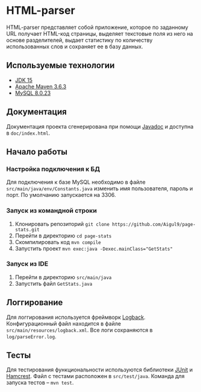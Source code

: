# HTML-parser
HTML-parser представляет собой приложение, которое по заданному URL получает HTML-код страницы, выделяет текстовые поля из него на основе разделителей, выдает статистику по количеству использованных слов и сохраняет ее в базу данных.

## Используемые технологии
- [JDK 15](https://docs.oracle.com/en/java/javase/15/)
- [Apache Maven 3.6.3](https://maven.apache.org/)
- [MySQL 8.0.23](https://www.mysql.com/)

## Документация
Документация проекта сгенерирована при помощи [Javadoc](https://docs.oracle.com/javase/8/docs/technotes/tools/windows/javadoc.html) и доступна в ```doc/index.html```.

## Начало работы

### Настройка подключения к БД
Для подключения к базе MySQL необходимо в файле ```src/main/java/env/Constants.java``` изменить имя пользователя, пароль и порт. По умолчанию запускается на 3306.

### Запуск из командной строки
1. Клонировать репозиторий ```git clone https://github.com/Aigul9/page-stats.git```
2. Перейти в директорию ```cd page-stats```
3. Скомпилировать код ```mvn compile```
4. Запустить проект ```mvn exec:java -Dexec.mainClass="GetStats"```

### Запуск из IDE
1. Перейти в директорию ```src/main/java```
2. Запустить файл ```GetStats.java```

## Логгирование
Для логгирования используется фреймворк [Logback](http://logback.qos.ch/). Конфигурационный файл находится в файле ```src/main/resources/logback.xml```. Все логи сохраняются в ```log/parseError.log```.

## Тесты
Для тестирования функциональности используются библиотеки [JUnit](https://junit.org/junit5/) и [Hamcrest](http://hamcrest.org/JavaHamcrest/). Файл с тестами расположен в ```src/test/java```. Команда для запуска тестов – ```mvn test```.
